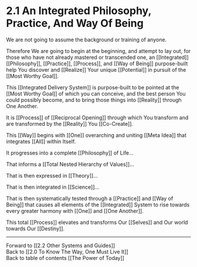 # 2.1 An Integrated Philosophy, Practice, And Way Of Being
We are not going to assume the background or training of anyone. 

Therefore We are going to begin at the beginning, and attempt to lay out, for those who have not already mastered or transcended one, an [[Integrated]] [[Philosophy]], [[Practice]], [[Process]], and [[Way of Being]] purpose-built help You discover and [[Realize]] Your unique [[Potential]] in pursuit of the [[Most Worthy Goal]]. 

This [[Integrated Delivery System]] is purpose-built to be pointed at the [[Most Worthy Goal]] of which you can conceive, and the best person You could possibly become, and to bring those things into [[Reality]] through One Another. 

It is [[Process]] of [[Reciprocal Opening]] through which You transform and are transformed by the [[Reality]] You [[Co-Create]].  

This [[Way]] begins with [[One]] overarching and uniting [[Meta Idea]] that integrates [[All]] within Itself.  

It progresses into a complete [[Philosophy]] of Life...  

That informs a [[Total Nested Hierarchy of Values]]...  

That is then expressed in [[Theory]]...  

That is then integrated in [[Science]]...   

That is then systematically tested through a [[Practice]] and [[Way of Being]] that causes all elements of the [[Integrated]] System to rise towards every greater harmony with [[One]] and [[One Another]].   

This total [[Process]] elevates and transforms Our [[Selves]] and Our world towards Our [[Destiny]].  

___

Forward to [[2.2 Other Systems and Guides]]   
Back to [[2.0 To Know The Way, One Must Live It]]  
Back to table of contents [[The Power of Today]]  